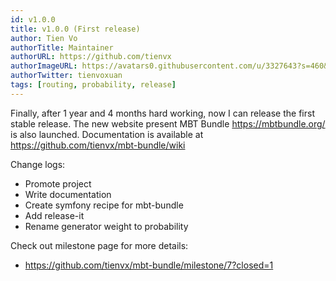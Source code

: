 ```yaml
---
id: v1.0.0
title: v1.0.0 (First release)
author: Tien Vo
authorTitle: Maintainer
authorURL: https://github.com/tienvx
authorImageURL: https://avatars0.githubusercontent.com/u/3327643?s=460&v=4
authorTwitter: tienvoxuan
tags: [routing, probability, release]
---
```


Finally, after 1 year and 4 months hard working, now I can release the first stable release.
The new website present MBT Bundle https://mbtbundle.org/ is also launched. Documentation is available at https://github.com/tienvx/mbt-bundle/wiki

Change logs:
* Promote project
* Write documentation
* Create symfony recipe for mbt-bundle
* Add release-it
* Rename generator weight to probability

Check out milestone page for more details:
* https://github.com/tienvx/mbt-bundle/milestone/7?closed=1
